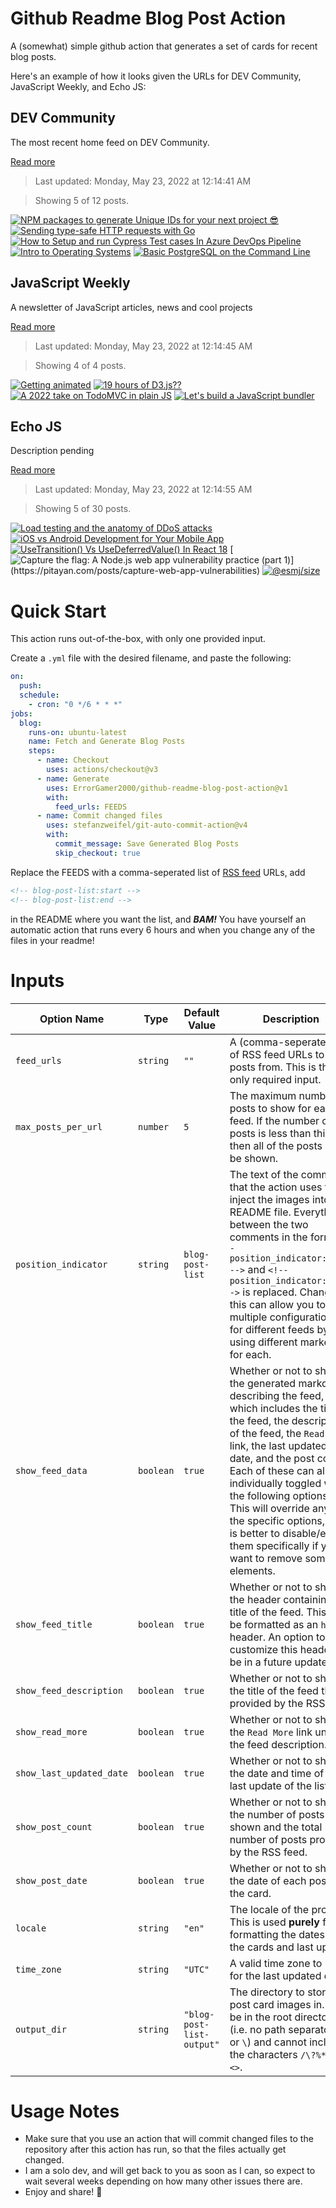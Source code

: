 # Github Readme Blog Post Action

A (somewhat) simple github action that generates a set of cards for recent blog posts.

Here's an example of how it looks given the URLs for DEV Community, JavaScript Weekly, and Echo JS:

<!-- post-list:start -->
## DEV Community

The most recent home feed on DEV Community.

[Read more](https://dev.to)
> Last updated: Monday, May 23, 2022 at 12:14:41 AM

> Showing 5 of 12 posts.

[![NPM packages to generate Unique IDs for your next project 😎](https://raw.githubusercontent.com/ErrorGamer2000/github-readme-blog-post-action/main/generated_files/DEV_Community/NPM_packages_to_generate_Unique_IDs_for_your_next_project_😎.svg)](https://dev.to/gulshanaggarwal/npm-packages-to-generate-unique-ids-for-your-next-project-1p3b)
[![Sending type-safe HTTP requests with Go](https://raw.githubusercontent.com/ErrorGamer2000/github-readme-blog-post-action/main/generated_files/DEV_Community/Sending_type-safe_HTTP_requests_with_Go.svg)](https://dev.to/kevwan/sending-type-safe-http-requests-with-go-5h2l)
[![How to Setup and run Cypress Test cases In Azure DevOps Pipeline](https://raw.githubusercontent.com/ErrorGamer2000/github-readme-blog-post-action/main/generated_files/DEV_Community/How_to_Setup_and_run_Cypress_Test_cases_In_Azure_DevOps_Pipeline.svg)](https://dev.to/kailashpathak7/how-to-setup-and-run-cypress-test-cases-in-azure-devops-pipeline-a5)
[![Intro to Operating Systems](https://raw.githubusercontent.com/ErrorGamer2000/github-readme-blog-post-action/main/generated_files/DEV_Community/Intro_to_Operating_Systems.svg)](https://dev.to/vchiranjeeviak/intro-to-operating-systems-2f9m)
[![Basic PostgreSQL on the Command Line](https://raw.githubusercontent.com/ErrorGamer2000/github-readme-blog-post-action/main/generated_files/DEV_Community/Basic_PostgreSQL_on_the_Command_Line.svg)](https://dev.to/kristenkinnearohlmann/basic-postgresql-on-the-command-line-a17)


## JavaScript Weekly

A newsletter of JavaScript articles, news and cool projects

[Read more](https://javascriptweekly.com/)
> Last updated: Monday, May 23, 2022 at 12:14:45 AM

> Showing 4 of 4 posts.

[![Getting animated](https://raw.githubusercontent.com/ErrorGamer2000/github-readme-blog-post-action/main/generated_files/JavaScript_Weekly/Getting_animated.svg)](https://javascriptweekly.com/issues/590)
[![19 hours of D3.js??](https://raw.githubusercontent.com/ErrorGamer2000/github-readme-blog-post-action/main/generated_files/JavaScript_Weekly/19_hours_of_D3.js__.svg)](https://javascriptweekly.com/issues/589)
[![A 2022 take on TodoMVC in plain JS](https://raw.githubusercontent.com/ErrorGamer2000/github-readme-blog-post-action/main/generated_files/JavaScript_Weekly/A_2022_take_on_TodoMVC_in_plain_JS.svg)](https://javascriptweekly.com/issues/588)
[![Let's build a JavaScript bundler](https://raw.githubusercontent.com/ErrorGamer2000/github-readme-blog-post-action/main/generated_files/JavaScript_Weekly/Let's_build_a_JavaScript_bundler.svg)](https://javascriptweekly.com/issues/587)


## Echo JS

Description pending

[Read more](
http://www.echojs.com
)
> Last updated: Monday, May 23, 2022 at 12:14:55 AM

> Showing 5 of 30 posts.

[![Load testing and the anatomy of DDoS attacks](https://raw.githubusercontent.com/ErrorGamer2000/github-readme-blog-post-action/main/generated_files/_Echo_JS_/Load_testing_and_the_anatomy_of_DDoS_attacks.svg)](https://creotip.io/posts/load-testing-and-the-anatomy-of-ddos-attacks)
[![iOS vs Android Development for Your Mobile App](https://raw.githubusercontent.com/ErrorGamer2000/github-readme-blog-post-action/main/generated_files/_Echo_JS_/iOS_vs_Android_Development_for_Your_Mobile_App.svg)](
https://gtechwebsolutions.com/blog/ios-vs-android-development/
)
[![UseTransition() Vs UseDeferredValue() In React 18](https://raw.githubusercontent.com/ErrorGamer2000/github-readme-blog-post-action/main/generated_files/_Echo_JS_/UseTransition()_Vs_UseDeferredValue()_In_React_18.svg)](https://blog.openreplay.com/usetransition-vs-usedeferredvalue-in-react-18)
[![Capture the flag: A Node.js web app vulnerability practice (part 1)](https://raw.githubusercontent.com/ErrorGamer2000/github-readme-blog-post-action/main/generated_files/_Echo_JS_/Capture_the_flag__A_Node.js_web_app_vulnerability_practice_(part_1).svg)](https://pitayan.com/posts/capture-web-app-vulnerabilities)
[![@esmj/size](https://raw.githubusercontent.com/ErrorGamer2000/github-readme-blog-post-action/main/generated_files/_Echo_JS_/@esmj_size.svg)](https://www.npmjs.com/package/@esmj/size)


<!-- post-list:end -->

# Quick Start

This action runs out-of-the-box, with only one provided input.

Create a `.yml` file with the desired filename, and paste the following:

```yml
on:
  push:
  schedule:
    - cron: "0 */6 * * *"
jobs:
  blog:
    runs-on: ubuntu-latest
    name: Fetch and Generate Blog Posts
    steps:
      - name: Checkout
        uses: actions/checkout@v3
      - name: Generate
        uses: ErrorGamer2000/github-readme-blog-post-action@v1
        with:
          feed_urls: FEEDS
      - name: Commit changed files
        uses: stefanzweifel/git-auto-commit-action@v4
        with:
          commit_message: Save Generated Blog Posts
          skip_checkout: true
```

Replace the FEEDS with a comma-seperated list of [RSS feed](https://rss.com/blog/how-do-rss-feeds-work/) URLs, add

```md
<!-- blog-post-list:start -->
<!-- blog-post-list:end -->
```

in the README where you want the list, and **_BAM!_** You have yourself an automatic action that runs every 6 hours and when you change any of the files in your readme!

# Inputs

<table>
  <thead>
    <tr>
      <th>Option Name</th>
      <th>Type</th>
      <th>Default Value</th>
      <th>Description</th>
    </tr>
  </thead>
  <tbody>
    <tr>
      <td><code>feed_urls</code></td>
      <td><code>string</code></td>
      <td><code>""</code></td>
      <td>A (comma-seperated) list of RSS feed URLs to load posts from. This is the only required input.</td>
    </tr>
    <tr>
      <td><code>max_posts_per_url</code></td>
      <td><code>number</code></td>
      <td><code>5</code></td>
      <td>The maximum number of posts to show for each feed. If the number of posts is less than this, then all of the posts will be shown.</td>
    </tr>
    <tr>
      <td><code>position_indicator</code></td>
      <td><code>string</code></td>
      <td><code>blog-post-list</code></td>
      <td>The text of the comments that the action uses to inject the images into the README file. Everything between the two comments in the form <code>&lt;!-- position_indicator:start --&gt;</code> and <code>&lt;!-- position_indicator:end --&gt;</code> is replaced. Changing this can allow you to use multiple configurations for different feeds by using different markers for each.</td>
    </tr>
    <tr>
      <td><code>show_feed_data</code></td>
      <td><code>boolean</code></td>
      <td><code>true</code></td>
      <td>Whether or not to show the generated markdown describing the feed, which includes the title of the feed, the description of the feed, the <code>Read More</code> link, the last updated date, and the post count. Each of these can also be individually toggled with the following options. This will override any of the specific options, so it is better to disable/enable them specifically if you want to remove some elements.</td>
    </tr>
    <tr>
      <td><code>show_feed_title</code></td>
      <td><code>boolean</code></td>
      <td><code>true</code></td>
      <td>Whether or not to show the header containing the title of the feed. This will be formatted as an <code>h2</code> header. An option to customize this header will be in a future update.</td>
    </tr>
    <tr>
      <td><code>show_feed_description</code></td>
      <td><code>boolean</code></td>
      <td><code>true</code></td>
      <td>Whether or not to show the title of the feed that is provided by the RSS feed.</td>
    </tr>
    <tr>
      <td><code>show_read_more</code></td>
      <td><code>boolean</code></td>
      <td><code>true</code></td>
      <td>Whether or not to show the <code>Read More</code> link under the feed description.</td>
    </tr>
    <tr>
      <td><code>show_last_updated_date</code></td>
      <td><code>boolean</code></td>
      <td><code>true</code></td>
      <td>Whether or not to show the date and time of the last update of the list.</td>
    </tr>
    <tr>
      <td><code>show_post_count</code></td>
      <td><code>boolean</code></td>
      <td><code>true</code></td>
      <td>Whether or not to show the number of posts shown and the total number of posts provided by the RSS feed.</td>
    </tr>
    <tr>
      <td><code>show_post_date</code></td>
      <td><code>boolean</code></td>
      <td><code>true</code></td>
      <td>Whether or not to show the date of each post on the card.</td>
    </tr>
    <tr>
      <td><code>locale</code></td>
      <td><code>string</code></td>
      <td><code>"en"</code></td>
      <td>The locale of the project. This is used <strong>purely</strong> for formatting the dates of the cards and last update.</td>
    </tr>
    <tr>
      <td><code>time_zone</code></td>
      <td><code>string</code></td>
      <td><code>"UTC"</code></td>
      <td>A valid time zone to use for the last updated date.</td>
    </tr>
    <tr>
      <td><code>output_dir</code></td>
      <td><code>string</code></td>
      <td><code>"blog-post-list-output"</code></td>
      <td>The directory to store the post card images in. Must be in the root directory (i.e. no path separators <code>/</code> or <code>\</code>) and cannot include the characters <code>/\?%*:|"&lt;&gt;</code>.</td>
    </tr>
<!--
    <tr>
      <td><code></code></td>
      <td><cde></cde></td>
      <td><code></code></td>
      <td></td>
    </tr>
-->
  </tbody>
</table>

# Usage Notes

- Make sure that you use an action that will commit changed files to the repository after this action has run, so that the files actually get changed.
- I am a solo dev, and will get back to you as soon as I can, so expect to wait several weeks depending on how many other issues there are.
- Enjoy and share! 🤗
